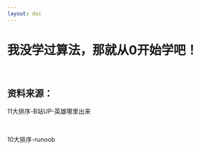 ```yaml
---
layout: doc
---
```


# 我没学过算法，那就从0开始学吧！





<br>

## 资料来源：

<el-link ref="https://www.bilibili.com/video/BV1Zs4y1X7mN" target="_blank" type="primary">11大排序-B站UP-英雄哪里出来</el-link>

<br>

<el-link ref="https://www.runoob.com/w3cnote/ten-sorting-algorithm.html" target="_blank" type="primary">10大排序-runoob</el-link>





